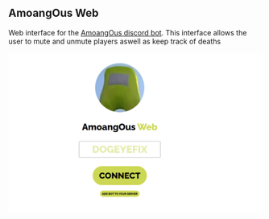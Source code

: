 ## AmoangOus Web

Web interface for the [AmoangOus discord bot](https://github.com/WilliamJChen/AmoangOus). This interface allows the user to mute and unmute players aswell as keep track of deaths

![menu](./images/login.png)